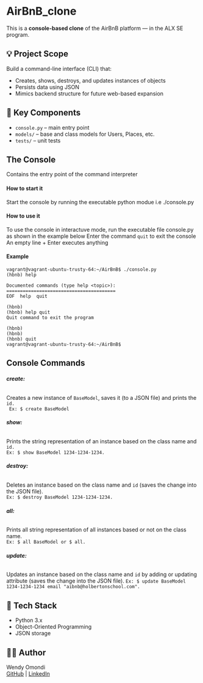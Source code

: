# **AirBnB_clone**
This is a **console-based clone** of the AirBnB platform — in the ALX SE program.

## 💡 Project Scope
Build a command-line interface (CLI) that:
- Creates, shows, destroys, and updates instances of objects
- Persists data using JSON
- Mimics backend structure for future web-based expansion

## 📁 Key Components
- `console.py` – main entry point
- `models/` – base and class models for Users, Places, etc.
- `tests/` – unit tests

## **The Console**
Contains the entry point of the command interpreter
#### **How to start it**
Start the console by running the executable python modue i.e ./console.py
#### **How to use it**
To use the console in interactuve mode, run the executable file console.py as shown in the example below
Enter the command `quit` to exit the console
An empty line + Enter executes anything

#### **Example**
```
vagrant@vagrant-ubuntu-trusty-64:~/AirBnB$ ./console.py
(hbnb) help

Documented commands (type help <topic>):
========================================
EOF  help  quit

(hbnb)
(hbnb) help quit
Quit command to exit the program

(hbnb) 
(hbnb) 
(hbnb) quit 
vagrant@vagrant-ubuntu-trusty-64:~/AirBnB$

```
## **Console Commands**                                                                                                            
###### **create:**                                                                                                             
Creates a new instance of `BaseModel`, saves it (to a JSON file) and prints the `id.`                                      
``` Ex: $ create BaseModel```                                                                                              
###### **show:**                                                                                                               
Prints the string representation of an instance based on the class name and `id.`                                          
```Ex: $ show BaseModel 1234-1234-1234.```                                                                                 
###### **destroy:**                                                                                                        
Deletes an instance based on the class name and `id` (saves the change into the JSON file).                                
```Ex: $ destroy BaseModel 1234-1234-1234.```                                                                              
###### **all:**                                                                                                          
Prints all string representation of all instances based or not on the class name.                                          
```Ex: $ all BaseModel or $ all.```                                                                                        
###### **update:**                                                                                                        
Updates an instance based on the class name and `id` by adding or updating attribute (saves the change into the JSON file).
```Ex: $ update BaseModel 1234-1234-1234 email "aibnb@holbertonschool.com".```       

## 🔧 Tech Stack
- Python 3.x
- Object-Oriented Programming
- JSON storage

## 👩‍💻 Author
Wendy Omondi  
[GitHub](https://github.com/Wendy-Omondi) | [LinkedIn](https://www.linkedin.com/in/wendy-omondi/)
